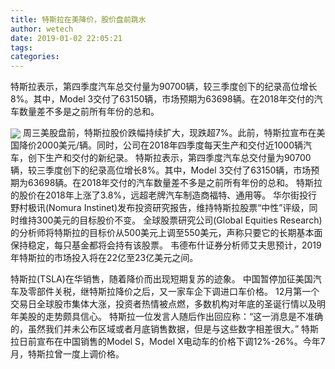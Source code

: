 ```yaml
---
title: 特斯拉在美降价，股价盘前跳水
author: wetech
date: 2019-01-02 22:05:21
tags: 
categories: 
---
```

特斯拉表示，第四季度汽车总交付量为90700辆，较三季度创下的纪录高位增长8%。其中，Model 3交付了63150辆，市场预期为63698辆。在2018年交付的汽车数量差不多是之前所有年份的总和。
<!-- more -->
<img align="center" border="0" src="https://imgcdn.yicai.com/uppics/images/2019/01/073bea620881af0432a90eea429a9a41.jpg" />
周三美股盘前，特斯拉股价跌幅持续扩大，现跌超7%。此前，特斯拉宣布在美国降价2000美元/辆。同时，公司在2018年四季度每天生产和交付近1000辆汽车，创下生产和交付的新纪录。
特斯拉表示，第四季度汽车总交付量为90700辆，较三季度创下的纪录高位增长8%。其中，Model 3交付了63150辆，市场预期为63698辆。在2018年交付的汽车数量差不多是之前所有年份的总和。
特斯拉的股价在2018年上涨了3.8%，远超老牌汽车制造商福特、通用等。
华尔街投行野村极讯(Nomura Instinet)发布投资研究报告，维持特斯拉股票“中性”评级，同时维持300美元的目标股价不变。
全球股票研究公司(Global Equities Research)的分析师将特斯拉的目标价从500美元上调至550美元，声称只要它的长期基本面保持稳定，每只基金都将会持有该股票。
韦德布什证券分析师艾夫思预计，2019年特斯拉的市场投入将在22亿至23亿美元之间。
 
 
特斯拉(TSLA)在华销售，随着降价而出现短期复苏的迹象。
中国暂停加征美国汽车及零部件关税，继特斯拉降价之后，又一家车企下调进口车价格。
12月第一个交易日全球股市集体大涨，投资者热情被点燃，多数机构对年底的圣诞行情以及明年美股的走势颇具信心。
特斯拉一位发言人随后作出回应称：“这一消息是不准确的，虽然我们并未公布区域或者月底销售数据，但是与这些数字相差很大。”
特斯拉日前宣布在中国销售的Model S，Model X电动车的价格下调12%-26%。今年7月，特斯拉曾一度上调价格。
